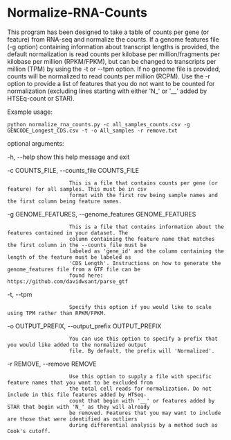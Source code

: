 # Normalize-RNA-Counts

This program has been designed to take a table of counts per gene (or feature) from RNA-seq and normalize the counts.
If a genome features file (-g option) containing information about transcript lengths is provided, the default
normalization is read counts per kilobase per million/fragments per kilobase per million (RPKM/FPKM), but can be
changed to transcripts per million (TPM) by using the -t or --tpm option. If no genome file is provided, counts will
be normalized to read counts per million (RCPM). Use the -r option to provide a list of features that you do not want
to be counted for normalization (excluding lines starting with either 'N_' or '__' added by HTSEq-count or STAR).

Example usage:
```
python normalize_rna_counts.py -c all_samples_counts.csv -g GENCODE_Longest_CDS.csv -t -o All_samples -r remove.txt
```

optional arguments:

  -h, --help
                        show this help message and exit

  -c COUNTS_FILE, --counts_file COUNTS_FILE

                        This is a file that contains counts per gene (or feature) for all samples. This must be in csv
                        format with the first row being sample names and the first column being feature names.
  -g GENOME_FEATURES, --genome_features GENOME_FEATURES

                        This is a file that contains information about the features contained in your dataset. The
                        column containing the feature name that matches the first column in the --counts_file must be
                        labeled as 'gene_id' and the column containing the length of the feature must be labeled as
                        'CDS Length'. Instructions on how to generate the genome_features file from a GTF file can be
                        found here: https://github.com/davidwsant/parse_gtf

  -t, --tpm

                        Specify this option if you would like to scale using TPM rather than RPKM/FPKM.

  -o OUTPUT_PREFIX, --output_prefix OUTPUT_PREFIX

                        You can use this option to specify a prefix that you would like added to the normalized output
                        file. By default, the prefix will 'Normalized'.

  -r REMOVE, --remove REMOVE

                        Use this option to supply a file with specific feature names that you want to be excluded from
                        the total cell reads for normalization. Do not include in this file features added by HTSeq-
                        count that begin with '__' or features added by STAR that begin with 'N_' as they will already
                        be removed. Features that you may want to include are those that were identified as outliers
                        during differential analysis by a method such as Cook's cutoff.
